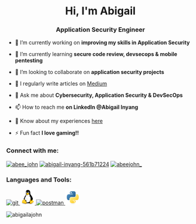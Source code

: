 <h1 align="center">Hi, I'm Abigail</h1>
<h3 align="center">Application Security Engineer</h3>

- 🔭 I’m currently working on **improving my skills in Application Security**

- 🌱 I’m currently learning **secure code review, devsecops & mobile pentesting**

- 👯 I’m looking to collaborate on **application security projects**

<!-- - 👨‍💻 All of my projects are available at [https://bit.ly/meet-abeejohn](https://bit.ly/meet-abeejohn) -->

- 📝 I regularly write articles on [Medium](https://medium.com/@abigailainyang)

- 💬 Ask me about **Cybersecurity, Application Security & DevSecOps**

- 📫 How to reach me **on LinkedIn @Abigail Inyang**

- 📄 Know about my experiences [here](https://tinyurl.com/abigaila-cv)

- ⚡ Fun fact **I love gaming!!**

<h3 align="left">Connect with me:</h3>
<p align="left">
<a href="https://twitter.com/abee_john" target="blank"><img align="center" src="https://raw.githubusercontent.com/rahuldkjain/github-profile-readme-generator/master/src/images/icons/Social/twitter.svg" alt="abee_john" height="30" width="40" /></a>
<a href="https://linkedin.com/in/abigail-inyang-561b71224" target="blank"><img align="center" src="https://raw.githubusercontent.com/rahuldkjain/github-profile-readme-generator/master/src/images/icons/Social/linked-in-alt.svg" alt="abigail-inyang-561b71224" height="30" width="40" /></a>
<a href="https://instagram.com/abeejohn_" target="blank"><img align="center" src="https://raw.githubusercontent.com/rahuldkjain/github-profile-readme-generator/master/src/images/icons/Social/instagram.svg" alt="abeejohn_" height="30" width="40" /></a>
</p>

<h3 align="left">Languages and Tools:</h3>
<p align="left"> <a href="https://git-scm.com/" target="_blank" rel="noreferrer"> <img src="https://www.vectorlogo.zone/logos/git-scm/git-scm-icon.svg" alt="git" width="40" height="40"/> </a> <a href="https://www.linux.org/" target="_blank" rel="noreferrer"> <img src="https://raw.githubusercontent.com/devicons/devicon/master/icons/linux/linux-original.svg" alt="linux" width="40" height="40"/> </a> <a href="https://postman.com" target="_blank" rel="noreferrer"> <img src="https://www.vectorlogo.zone/logos/getpostman/getpostman-icon.svg" alt="postman" width="40" height="40"/> </a> <a href="https://www.python.org" target="_blank" rel="noreferrer"> <img src="https://raw.githubusercontent.com/devicons/devicon/master/icons/python/python-original.svg" alt="python" width="40" height="40"/> </a> </p>

<p><img align="center" src="https://github-readme-stats.vercel.app/api/top-langs?username=abigailajohn&show_icons=true&locale=en&layout=compact" alt="abigailajohn" /></p>





